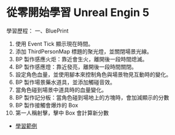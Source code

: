 # 從零開始學習 Unreal Engin 5

學習歷程：
一、BluePrint
1. 使用 Event Tick 顯示現在時間。
2. 添加 ThirdPersonMap 標題的聚光燈，並關閉場景光線。
3. BP 製作感應火炬：靠近會生火，離開後一段時間熄滅。
4. BP 製作感應燈：靠近發亮，離開後一段時間關閉。
5. 設定角色血量，並使用腳本來控制角色與場景物見互動時的變化。
6. BP 製作場景藥水道具，並添加觸碰音效。
7. 當角色碰到場景中道具時的血量變化。
8. BP 製作記分板：當角色碰到場地上的方塊時，會加減顯示的分數
9. BP 製作接觸會爆炸的 Box
10. 第一人稱射擊，擊中 Box 會計算新分數
- [學習範例](https://www.youtube.com/watch?v=xPEGSgXaTzQ&list=PLWaDU4I4My4RBwegzH8LnhAo5YN4krysV&index=2&ab_channel=%E8%94%A1%E6%98%8E%E6%AC%A3)